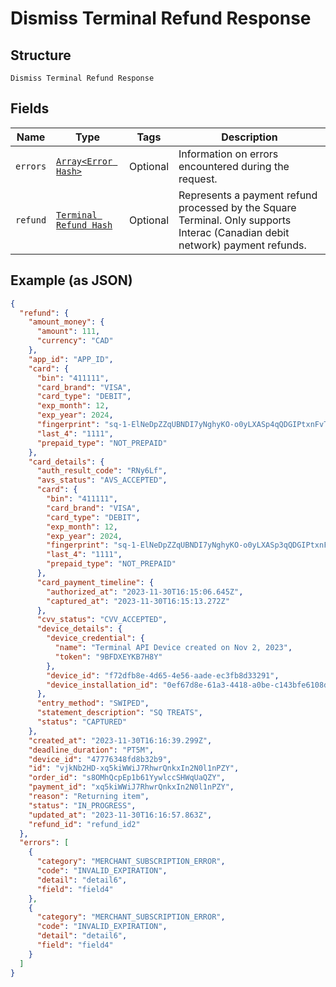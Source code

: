 
# Dismiss Terminal Refund Response

## Structure

`Dismiss Terminal Refund Response`

## Fields

| Name | Type | Tags | Description |
|  --- | --- | --- | --- |
| `errors` | [`Array<Error Hash>`](../../doc/models/error.md) | Optional | Information on errors encountered during the request. |
| `refund` | [`Terminal Refund Hash`](../../doc/models/terminal-refund.md) | Optional | Represents a payment refund processed by the Square Terminal. Only supports Interac (Canadian debit network) payment refunds. |

## Example (as JSON)

```json
{
  "refund": {
    "amount_money": {
      "amount": 111,
      "currency": "CAD"
    },
    "app_id": "APP_ID",
    "card": {
      "bin": "411111",
      "card_brand": "VISA",
      "card_type": "DEBIT",
      "exp_month": 12,
      "exp_year": 2024,
      "fingerprint": "sq-1-ElNeDpZZqUBNDI7yNghyKO-o0yLXASp4qQDGIPtxnFvTTWoqdfdP6TV8gLsSxoztXA",
      "last_4": "1111",
      "prepaid_type": "NOT_PREPAID"
    },
    "card_details": {
      "auth_result_code": "RNy6Lf",
      "avs_status": "AVS_ACCEPTED",
      "card": {
        "bin": "411111",
        "card_brand": "VISA",
        "card_type": "DEBIT",
        "exp_month": 12,
        "exp_year": 2024,
        "fingerprint": "sq-1-ElNeDpZZqUBNDI7yNghyKO-o0yLXASp3qQDGIPtxnFvTTWoqdfdP6TV9gLsSxoztXA",
        "last_4": "1111",
        "prepaid_type": "NOT_PREPAID"
      },
      "card_payment_timeline": {
        "authorized_at": "2023-11-30T16:15:06.645Z",
        "captured_at": "2023-11-30T16:15:13.272Z"
      },
      "cvv_status": "CVV_ACCEPTED",
      "device_details": {
        "device_credential": {
          "name": "Terminal API Device created on Nov 2, 2023",
          "token": "9BFDXEYKB7H8Y"
        },
        "device_id": "f72dfb8e-4d65-4e56-aade-ec3fb8d33291",
        "device_installation_id": "0ef67d8e-61a3-4418-a0be-c143bfe6108d"
      },
      "entry_method": "SWIPED",
      "statement_description": "SQ TREATS",
      "status": "CAPTURED"
    },
    "created_at": "2023-11-30T16:16:39.299Z",
    "deadline_duration": "PT5M",
    "device_id": "47776348fd8b32b9",
    "id": "vjkNb2HD-xq5kiWWiJ7RhwrQnkxIn2N0l1nPZY",
    "order_id": "s8OMhQcpEp1b61YywlccSHWqUaQZY",
    "payment_id": "xq5kiWWiJ7RhwrQnkxIn2N0l1nPZY",
    "reason": "Returning item",
    "status": "IN_PROGRESS",
    "updated_at": "2023-11-30T16:16:57.863Z",
    "refund_id": "refund_id2"
  },
  "errors": [
    {
      "category": "MERCHANT_SUBSCRIPTION_ERROR",
      "code": "INVALID_EXPIRATION",
      "detail": "detail6",
      "field": "field4"
    },
    {
      "category": "MERCHANT_SUBSCRIPTION_ERROR",
      "code": "INVALID_EXPIRATION",
      "detail": "detail6",
      "field": "field4"
    }
  ]
}
```

